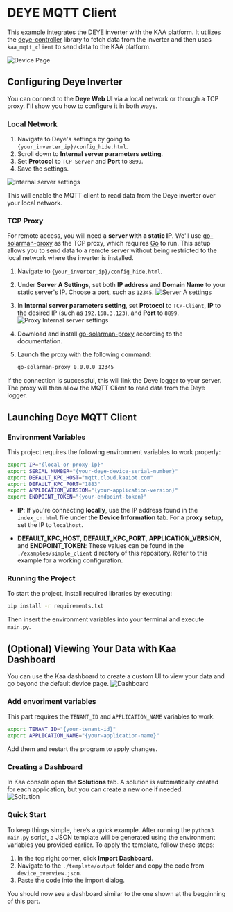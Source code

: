 # DEYE MQTT Client

This example integrates the DEYE inverter with the KAA platform. It utilizes the [deye-controller](https://github.com/githubDante/deye-controller) library to fetch data from the inverter and then uses `kaa_mqtt_client` to send data to the KAA platform.

![Device Page](./img/device_page.jpg)


## Configuring Deye Inverter

You can connect to the **Deye Web UI** via a local network or through a TCP proxy. I'll show you how to configure it in both ways.

### Local Network

1. Navigate to Deye's settings by going to `{your_inverter_ip}/config_hide.html`.
2. Scroll down to **Internal server parameters setting**.
3. Set **Protocol** to `TCP-Server` and **Port** to `8899`.
4. Save the settings.

![Internal server settings](./img/local_internal.jpg)

This will enable the MQTT client to read data from the Deye inverter over your local network.

### TCP Proxy

For remote access, you will need a **server with a static IP**. We'll use [go-solarman-proxy](https://github.com/githubDante/go-solarman-proxy) as the TCP proxy, which requires [Go](https://go.dev/doc/install) to run. This setup allows you to send data to a remote server without being restricted to the local network where the inverter is installed.

1. Navigate to `{your_inverter_ip}/config_hide.html`.
2. Under **Server A Settings**, set both **IP address** and **Domain Name** to your static server's IP. Choose a port, such as `12345`.
   ![Server A settings](./img/proxy_server_a.jpg)
3. In **Internal server parameters setting**, set **Protocol** to `TCP-Client`, **IP** to the desired IP (such as `192.168.3.123`), and **Port** to `8899`.
   ![Proxy Internal server settings](./img/proxy_internal.jpg)
4. Download and install [go-solarman-proxy](https://github.com/githubDante/go-solarman-proxy) according to the documentation.
5. Launch the proxy with the following command:

   ```bash
   go-solarman-proxy 0.0.0.0 12345
   ```

If the connection is successful, this will link the Deye logger to your server. The proxy will then allow the MQTT Client to read data from the Deye logger.


## Launching Deye MQTT Client

### Environment Variables

This project requires the following environment variables to work properly:

```bash
export IP="{local-or-proxy-ip}"
export SERIAL_NUMBER="{your-deye-device-serial-number}"
export DEFAULT_KPC_HOST="mqtt.cloud.kaaiot.com"
export DEFAULT_KPC_PORT="1883"
export APPLICATION_VERSION="{your-application-version}"
export ENDPOINT_TOKEN="{your-endpoint-token}"
```

- **IP**: If you're connecting **locally**, use the IP address found in the `index_cn.html` file under the **Device Information** tab. For a **proxy setup**, set the IP to `localhost`.

- **DEFAULT_KPC_HOST**, **DEFAULT_KPC_PORT**, **APPLICATION_VERSION**, and **ENDPOINT_TOKEN**: These values can be found in the `./examples/simple_client` directory of this repository. Refer to this example for a working configuration.  

### Running the Project

To start the project, install required libraries by executing:

```bash
pip install -r requirements.txt
```

Then insert the environment variables into your terminal and execute `main.py`.


## (Optional) Viewing Your Data with Kaa Dashboard

You can use the Kaa dashboard to create a custom UI to view your data and go beyond the default device page.
![Dashboard](./img/dashboard.jpg)

### Add envoriment variables

This part requires the `TENANT_ID` and `APPLICATION_NAME` variables to work:

```bash
export TENANT_ID="{your-tenant-id}"
export APPLICATION_NAME="{your-application-name}"
```

Add them and restart the program to apply changes.

### Creating a Dashboard

In Kaa console open the **Solutions** tab. A solution is automatically created for each application, but you can create a new one if needed.  
   ![Soltution](./img/solutions.jpg)

### Quick Start

To keep things simple, here’s a quick example. After running the `python3 main.py` script, a JSON template will be generated using the environment variables you provided earlier. To apply the template, follow these steps:

1. In the top right corner, click **Import Dashboard**.
2. Navigate to the `./template/output` folder and copy the code from `device_overview.json`.
3. Paste the code into the import dialog.

You should now see a dashboard similar to the one shown at the begginning of this part.  
